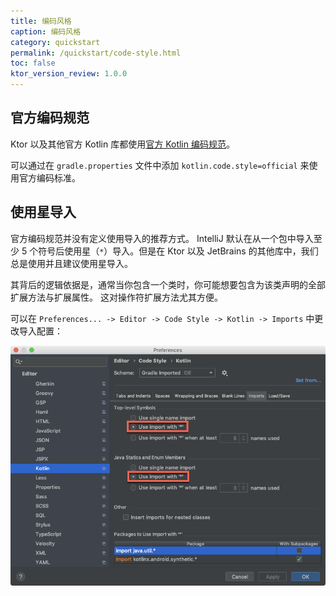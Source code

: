 ```yaml
---
title: 编码风格
caption: 编码风格
category: quickstart
permalink: /quickstart/code-style.html
toc: false
ktor_version_review: 1.0.0
---
```


## 官方编码规范

Ktor 以及其他官方 Kotlin 库都使用[官方 Kotlin 编码规范](https://www.kotlincn.net/docs/reference/coding-conventions.html)。

可以通过在 `gradle.properties` 文件中添加 `kotlin.code.style=official` 来使用官方编码标准。

## 使用星导入

官方编码规范并没有定义使用导入的推荐方式。
IntelliJ 默认在从一个包中导入至少 5 个符号后使用星（`*`）导入。但是在 Ktor 以及 JetBrains 的其他库中，我们总是使用并且建议使用星导入。

其背后的逻辑依据是，通常当你包含一个类时，你可能想要包含为该类声明的全部扩展方法与扩展属性。
这对操作符扩展方法尤其方便。

可以在 `Preferences... -> Editor -> Code Style -> Kotlin -> Imports` 中更改导入配置：

![](/quickstart/code-style/code-style-imports.png)
